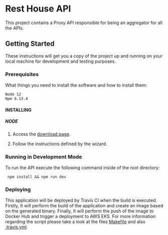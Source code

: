 # Rest House API

This project contains a Proxy API responsible for being an aggregator for all the APIs.

## Getting Started

These instructions will get you a copy of the project up and running on your local machine for development and testing purposes.

### Prerequisites

What things you need to install the software and how to install them:

```
Node 12
Npm 6.13.4
```

#### INSTALLING

##### NODE

1. Access the [download page](https://nodejs.org/en/download/).

2. Follow the instructions defined by the wizard. 

### Running in Development Mode

To run the API execute the following command inside of the root directory:

```
 npm install && npm run dev
```

### Deploying

This application will be deployed by Travis CI when the build is executed. 
Firstly, It will perform the build of the application and create an image based on the generated binary. 
Finally, It will perform the push of the image to Docker Hub and trigger a deployment to AWS EKS. 
For more information regarding the script please take a look at the files [Makefile](Makefile) 
and also [.travis.yml](.travis.yml).


